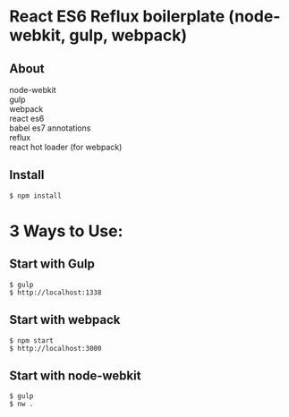 # React ES6 Reflux boilerplate (node-webkit, gulp, webpack)

## About
node-webkit<br />
gulp<br />
webpack<br />
react es6<br />
babel es7 annotations<br />
reflux<br />
react hot loader (for webpack)

## Install
```
$ npm install
```

# 3 Ways to Use:
## Start with Gulp
```
$ gulp
$ http://localhost:1338
```

## Start with webpack
```
$ npm start
$ http://localhost:3000
```

## Start with node-webkit 
```
$ gulp
$ nw .
```


